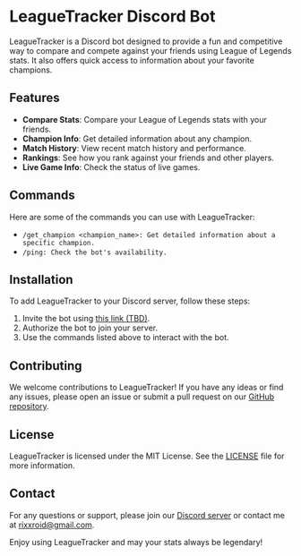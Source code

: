 # LeagueTracker Discord Bot

LeagueTracker is a Discord bot designed to provide a fun and competitive way to compare and compete against your friends using League of Legends stats. It also offers quick access to information about your favorite champions.

## Features

- **Compare Stats**: Compare your League of Legends stats with your friends.
- **Champion Info**: Get detailed information about any champion.
- **Match History**: View recent match history and performance.
- **Rankings**: See how you rank against your friends and other players.
- **Live Game Info**: Check the status of live games.

## Commands

Here are some of the commands you can use with LeagueTracker:

- `/get_champion <champion_name>: Get detailed information about a specific champion.`
- `/ping: Check the bot's availability.`

## Installation

To add LeagueTracker to your Discord server, follow these steps:

1. Invite the bot using [this link (TBD)](#).
2. Authorize the bot to join your server.
3. Use the commands listed above to interact with the bot.

## Contributing

We welcome contributions to LeagueTracker! If you have any ideas or find any issues, please open an issue or submit a pull request on our [GitHub repository](#).

## License

LeagueTracker is licensed under the MIT License. See the [LICENSE](#) file for more information.

## Contact

For any questions or support, please join our [Discord server](#) or contact me at [rixxroid@gmail.com](mailto:rixxroid@gmail.com).

Enjoy using LeagueTracker and may your stats always be legendary!